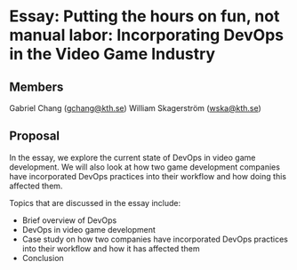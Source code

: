 # Essay: Putting the hours on fun, not manual labor: Incorporating DevOps in the Video Game Industry

## Members
Gabriel Chang (gchang@kth.se)
William Skagerström (wska@kth.se)

## Proposal

In the essay, we explore the current state of DevOps in video game development. We will also look at how two game development companies have incorporated DevOps practices into their workflow and how doing this affected them.

Topics that are discussed in the essay include:
* Brief overview of DevOps
* DevOps in video game development
* Case study on how two companies have incorporated DevOps practices into their workflow and how it has affected them
* Conclusion
